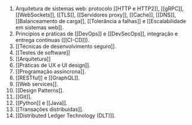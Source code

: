 1. Arquitetura de sistemas web: protocolo [[HTTP e HTTP2]], [[gRPC]], [[WebSockets]], [[TLS]], [[Servidores proxy]], [[Cache]], [[DNS]], [[Balanceamento de carga]], [[Tolerância a falhas]] e [[Escalabilidade em sistemas web]]. 
2. Princípios e práticas de [[DevOps]] e [[DevSecOps]], integração e entrega contínuas ([[CI-CD]]). 
3. [[Técnicas de desenvolvimento seguro]]. 
4. [[Testes de software]]
5. [[Arquitetura]]
6. [[Práticas de UX e UI design]]. 
7. [[Programação assíncrona]]. 
8. [[RESTful]] e [[GraphQL]]. 
9. [[Web services]]. 
10. [[Design Patterns]]. 
11. [[Git]]. 
12. [[Python]] e [[Java]]. 
13. [[Transações distribuídas]]. 
14. [[Distributed Ledger Technology (DLT)]].
